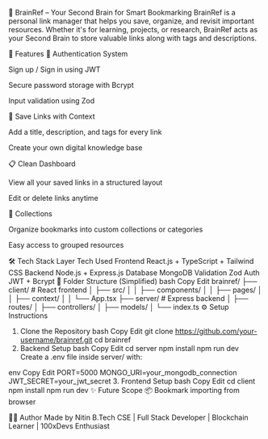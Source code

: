 🧠 BrainRef – Your Second Brain for Smart Bookmarking
BrainRef is a personal link manager that helps you save, organize, and revisit important resources. Whether it's for learning, projects, or research, BrainRef acts as your Second Brain to store valuable links along with tags and descriptions.

🚀 Features
🔐 Authentication System

Sign up / Sign in using JWT

Secure password storage with Bcrypt

Input validation using Zod

🔖 Save Links with Context

Add a title, description, and tags for every link

Create your own digital knowledge base

📋 Clean Dashboard

View all your saved links in a structured layout

Edit or delete links anytime

📁 Collections

Organize bookmarks into custom collections or categories

Easy access to grouped resources

🛠️ Tech Stack
Layer	Tech Used
Frontend	React.js + TypeScript + Tailwind CSS
Backend	Node.js + Express.js
Database	MongoDB
Validation	Zod
Auth	JWT + Bcrypt
📁 Folder Structure (Simplified)
bash
Copy
Edit
brainref/
├── client/            # React frontend
│   ├── src/
│   │   ├── components/
│   │   ├── pages/
│   │   ├── context/
│   │   └── App.tsx
├── server/            # Express backend
│   ├── routes/
│   ├── controllers/
│   ├── models/
│   └── index.ts
⚙️ Setup Instructions
1. Clone the Repository
bash
Copy
Edit
git clone https://github.com/your-username/brainref.git
cd brainref
2. Backend Setup
bash
Copy
Edit
cd server
npm install
npm run dev
Create a .env file inside server/ with:

env
Copy
Edit
PORT=5000
MONGO_URI=your_mongodb_connection
JWT_SECRET=your_jwt_secret
3. Frontend Setup
bash
Copy
Edit
cd client
npm install
npm run dev
✨ Future Scope
📦 Bookmark importing from browser

👨‍💻 Author
Made by Nitin
B.Tech CSE | Full Stack Developer | Blockchain Learner | 100xDevs Enthusiast
